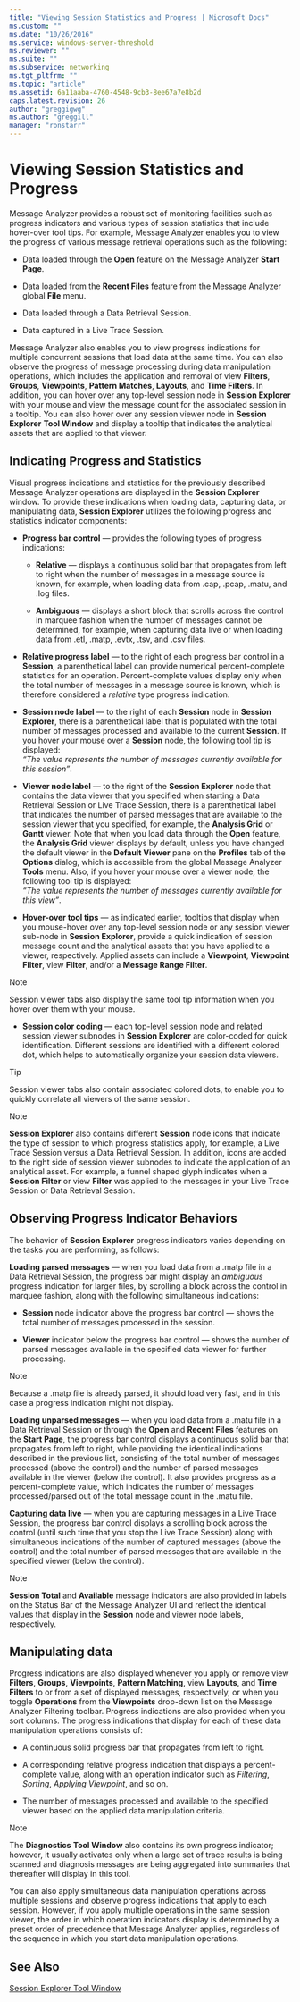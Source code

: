 ```yaml
---
title: "Viewing Session Statistics and Progress | Microsoft Docs"
ms.custom: ""
ms.date: "10/26/2016"
ms.service: windows-server-threshold
ms.reviewer: ""
ms.suite: ""
ms.subservice: networking
ms.tgt_pltfrm: ""
ms.topic: "article"
ms.assetid: 6a11aaba-4760-4548-9cb3-8ee67a7e8b2d
caps.latest.revision: 26
author: "greggigwg"
ms.author: "greggill"
manager: "ronstarr"
---
```


# Viewing Session Statistics and Progress

Message Analyzer provides a robust set of monitoring facilities such as progress indicators and various types of session statistics that include hover-over tool tips. For example, Message Analyzer enables you to view the progress of various message retrieval operations such as the following:  
  
-   Data loaded through the **Open** feature on the Message Analyzer **Start Page**.  
  
-   Data loaded from the **Recent Files** feature from the Message Analyzer global **File** menu.  
  
-   Data loaded through a Data Retrieval Session.  
  
-   Data captured in a Live Trace Session.  
  
Message Analyzer also enables you to view progress indications for multiple concurrent sessions that load data at the same time. You can also observe the progress of message processing during data manipulation operations, which includes the application and removal of view **Filters**, **Groups**, **Viewpoints**, **Pattern Matches**, **Layouts**, and **Time Filters**. In addition, you can hover over any top-level session node in **Session Explorer** with your mouse and view the message count for the associated session in a tooltip. You can also hover over any session viewer node in **Session Explorer** **Tool Window** and display a tooltip that indicates the analytical assets that are applied to that viewer.  
  
## Indicating Progress and Statistics  

 Visual progress indications and statistics for the previously described Message Analyzer operations are displayed in the **Session Explorer** window. To provide these indications when loading data, capturing data, or manipulating data, **Session Explorer** utilizes the following progress and statistics indicator components:  
  
-   **Progress bar control** — provides the following types of progress indications:  
  
    -   **Relative** — displays a continuous solid bar that propagates from left to right when the number of messages in a message source is known, for example, when loading data from .cap, .pcap, .matu, and .log files.  
  
    -   **Ambiguous** — displays a short block that scrolls across the control in marquee fashion when the number of messages cannot be determined, for example, when capturing data live or when loading data from .etl, .matp, .evtx, .tsv, and .csv files.  
  
-   **Relative progress label** — to the right of each progress bar control in a **Session**, a parenthetical label can provide numerical percent-complete statistics for an operation. Percent-complete values display only when the total number of messages in a message source is known, which is therefore considered a *relative* type progress indication.  
  
-   **Session node label** — to the right of each **Session** node in **Session Explorer**, there is a parenthetical label that is populated with the total number of messages processed and available to the current **Session**. If you hover your mouse over a **Session** node, the following tool tip is displayed:   
    *“The value represents the number of messages currently available for this session”*.  
  
-   **Viewer node label** — to the right of the **Session Explorer** node that contains the data viewer that you specified when starting a Data Retrieval Session or Live Trace Session, there is a parenthetical label that indicates the number of parsed messages that are available to the session viewer that you specified, for example, the **Analysis Grid** or **Gantt** viewer. Note that when you load data through the **Open** feature, the **Analysis Grid** viewer displays by default, unless you have changed the default viewer in the **Default Viewer** pane on the **Profiles** tab of the **Options** dialog, which is accessible from the global Message Analyzer **Tools** menu. Also, if you hover your mouse over a viewer node, the following tool tip is displayed:   
    *“The value represents the number of messages currently available for this view”*.  
  
-   **Hover-over tool tips** — as indicated earlier, tooltips that display when you mouse-hover over any top-level session node or any session viewer sub-node in **Session Explorer**, provide a quick indication of session message count and the analytical assets that you have applied to a viewer, respectively. Applied assets can include a **Viewpoint**, **Viewpoint Filter**, view **Filter**, and/or a **Message Range Filter**.  
  
 > [!NOTE]
 >  Session viewer tabs also display the same tool tip information when you hover over them with your mouse.  
  
-   **Session color coding** — each top-level session node and related session viewer subnodes in **Session Explorer** are color-coded for quick identification. Different sessions are identified with a different colored dot, which helps to automatically organize your session data viewers.  
  
 > [!TIP]
 >  Session viewer tabs also contain associated colored dots, to enable you to quickly correlate all viewers of the same session.  
  
> [!NOTE]
>  **Session Explorer** also contains different **Session** node icons that indicate the type of session to which progress statistics apply, for example, a Live Trace Session versus a Data Retrieval Session. In addition, icons are added to the right side of session viewer subnodes to indicate the application of an analytical asset. For example, a funnel shaped glyph indicates when a **Session Filter** or view **Filter** was applied to the messages in your Live Trace Session or Data Retrieval Session.  
  
## Observing Progress Indicator Behaviors  

 The behavior of **Session Explorer** progress indicators varies depending on the tasks you are performing, as follows:  
  
 **Loading parsed messages** — when you load data from a .matp file in a Data Retrieval Session, the progress bar might display an *ambiguous* progress indication for larger files, by scrolling a block across the control in marquee fashion, along with the following simultaneous indications:  
  
-   **Session** node indicator above the progress bar control — shows the total number of messages processed in the session.  
  
-   **Viewer** indicator below the progress bar control — shows the number of parsed messages available in the specified data viewer for further processing.  
  
> [!NOTE]
>  Because a .matp file is already parsed, it should load very fast, and in this case a progress indication might not display.  
  
 **Loading unparsed messages** — when you load data from a .matu file in a Data Retrieval Session or through the **Open** and **Recent Files** features on the **Start Page**, the progress bar control displays a continuous solid bar that propagates from left to right, while providing the identical indications described in the previous list, consisting of the total number of messages processed (above the control) and the number of parsed messages available in the viewer (below the control). It also provides progress as a percent-complete value, which indicates the number of messages processed/parsed out of the total message count in the .matu file.  
  
 **Capturing data live** — when you are capturing messages in a Live Trace Session, the progress bar control displays a scrolling block across the control (until such time that you stop the Live Trace Session) along with simultaneous indications of the number of captured messages (above the control) and the total number of parsed messages that are available in the specified viewer (below the control).  
  
> [!NOTE]
>  **Session Total** and **Available** message indicators are also provided in labels on the Status Bar of the Message Analyzer UI and reflect the identical values that display in the **Session** node and viewer node labels, respectively.  
  
## Manipulating data  

 Progress indications are also displayed whenever you apply or remove view **Filters**, **Groups**, **Viewpoints**, **Pattern Matching**, view **Layouts**, and **Time Filters** to or from a set of displayed messages, respectively, or when you toggle **Operations** from the **Viewpoints** drop-down list on the Message Analyzer Filtering toolbar. Progress indications are also provided when you sort columns. The progress indications that display for each of these data manipulation operations consists of:  
  
-   A continuous solid progress bar that propagates from left to right.  
  
-   A corresponding relative progress indication that displays a percent-complete value, along with an operation indicator such as *Filtering*, *Sorting*, *Applying Viewpoint*, and so on.  
  
-   The number of messages processed and available to the specified viewer based on the applied data manipulation criteria.  
  
> [!NOTE]
>  The **Diagnostics** **Tool Window** also contains its own progress indicator; however, it usually activates only when a large set of trace results is being scanned and diagnosis messages are being aggregated into summaries that thereafter will display in this tool.  
  
 You can also apply simultaneous data manipulation operations across multiple sessions and observe progress indications that apply to each session. However, if you apply multiple operations in the same session viewer, the order in which operation indicators display is determined by a preset order of precedence that Message Analyzer applies, regardless of the sequence in which you start data manipulation operations.  
  
## See Also  

[Session Explorer Tool Window](session-explorer-tool-window.md)